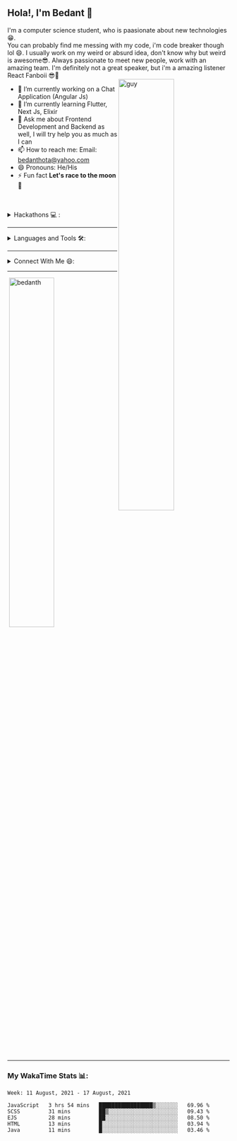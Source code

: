 ## Hola!, I'm Bedant 👋
I'm a computer science student, who is paasionate about new technologies 😁.<br/>
You can probably find me messing with my code, i'm code breaker though lol 😄. I usually work on my weird or absurd idea, don't know why but weird is awesome😎.
Always passionate to meet new people, work with an amazing team. I'm definitely not a great speaker, but i'm a amazing listener 
<br/>
React Fanboii 😎🤟<br/>
<img align="right" width="50%" src="https://i.pinimg.com/originals/84/e8/47/84e84792bd2f7489443c4bdbc20e182c.png" alt="guy" border="0">
- 🔭 I’m currently working on a Chat Application (Angular Js)
- 🌱 I’m currently learning Flutter, Next Js, Elixir 
- 💬 Ask me about Frontend Development and Backend as well, I will try help you as much as I can  
- 📫 How to reach me: Email: bedanthota@yahoo.com
- 😄 Pronouns: He/His
- ⚡ Fun fact **Let's race to the moon 🌚**
<br/>
<br/>

<details>
  <summary>Hackathons 💻 : </summary>
  <br/>
  <ul>
    <li>ThetaHacks I</li>
    <li>HoyaHacks</li>
    <li>OneHacks</li>
  </ul>
  <br/>
</details>

<hr/>
<details>
  <summary>Languages and Tools 🛠:</summary>
  <br/>
  <p align="left"> <a href="https://getbootstrap.com" target="_blank"> <img src="https://sheleaps.org/wp-content/uploads/2018/07/Bootstrap-4-1.png" alt="bootstrap" width="25" height="25"/> </a> <a href="https://www.cprogramming.com/" target="_blank"> <img src="https://arpit.space/tinified/c.png" alt="c" width="25" height="25"/> </a> <a href="https://www.w3schools.com/cpp/" target="_blank"> <img src="https://images.vexels.com/media/users/3/166253/isolated/preview/14bc03b7b1c2c4e2656fd4c0a981cbbc-cpp-programming-language-icon-by-vexels.png" alt="cplusplus" width="25" height="25"/> </a> <a href="https://www.w3schools.com/css/" target="_blank"> <img src="https://maxcdn.icons8.com/Share/icon/Logos/css31600.png" alt="css3" width="25" height="25"/> </a> </a> <a href="https://www.figma.com/" target="_blank"> <img src="https://www.vectorlogo.zone/logos/figma/figma-icon.svg" alt="figma" width="25" height="25"/> </a> <a href="https://firebase.google.com/" target="_blank"> <img src="https://www.vectorlogo.zone/logos/firebase/firebase-icon.svg" alt="firebase" width="25" height="25"/> </a> <a href="https://cloud.google.com" target="_blank"> <img src="https://www.vectorlogo.zone/logos/google_cloud/google_cloud-icon.svg" alt="gcp" width="25" height="25"/> </a> <a href="https://git-scm.com/" target="_blank"> <img src="https://www.vectorlogo.zone/logos/git-scm/git-scm-icon.svg" alt="git" width="25" height="25"/> </a> <a href="https://www.w3.org/html/" target="_blank"> <img src="https://logos-download.com/wp-content/uploads/2017/07/HTML5_badge.png" alt="html5" width="25" height="25"/> </a> <a href="https://www.adobe.com/in/products/illustrator.html" target="_blank"> <img src="https://www.vectorlogo.zone/logos/adobe_illustrator/adobe_illustrator-icon.svg" alt="illustrator" width="25" height="25"/> </a> <a href="https://www.java.com" target="_blank"> <img src="https://image.flaticon.com/icons/png/512/226/226777.png" alt="java" width="25" height="25"/> </a> <a href="https://developer.mozilla.org/en-US/docs/Web/JavaScript" target="_blank"> <img src="https://cdn.freebiesupply.com/logos/thumbs/1x/logo-javascript-logo.png" alt="javascript" width="25" height="25"/> </a> <a href="https://www.mongodb.com/" target="_blank"> <img src="https://dwglogo.com/wp-content/uploads/2017/12/MongoDB_logo_01.png" alt="mongodb" width="25" height="25"/> </a> <a href="https://www.mysql.com/" target="_blank"> <img src="https://upload.wikimedia.org/wikipedia/fr/thumb/6/62/MySQL.svg/1280px-MySQL.svg.png" alt="mysql" width="25" height="25"/> </a> <a href="https://nodejs.org" target="_blank"> <img src="https://cdn.freebiesupply.com/logos/large/2x/nodejs-icon-logo-png-transparent.png" alt="nodejs" width="25" height="25"/> </a> <a href="https://www.oracle.com/" target="_blank"> <img src="https://maxcdn.icons8.com/Share/icon/color/Logos/oracle_logo1600.png" alt="oracle" width="25" height="25"/> </a> <a href="https://www.photoshop.com/en" target="_blank"> <img src="https://fixthephoto.com/blog/UserFiles/adobe-photoshop-logo.png" alt="photoshop" width="25" height="25"/> </a> <a href="https://reactjs.org/" target="_blank"> <img src="https://cdn4.iconfinder.com/data/icons/logos-3/600/React.js_logo-512.png" alt="react" width="25" height="25"/> </a> <a href="https://redux.js.org" target="_blank"> <img src="https://raw.githubusercontent.com/reduxjs/redux/master/logo/logo.png" alt="redux" width="25" height="25"/> </a> <a href="https://sass-lang.com" target="_blank"> <img src="https://upload.wikimedia.org/wikipedia/commons/thumb/9/96/Sass_Logo_Color.svg/512px-Sass_Logo_Color.svg.png" alt="sass" width="25" height="25"/> </a> <a href="https://www.adobe.com/products/xd.html" target="_blank"> <img src="https://cdn.worldvectorlogo.com/logos/adobe-xd.svg" alt="xd" width="25" height="25"/> </a> </p>
</details>

<hr/>
<details>
  <summary>Connect With Me 😄:</summary>
  <br/>
  <p align="left">
    <a href="https://linkedin.com/in/bedant hota" target="blank"><img align="center" src="https://cdn.freebiesupply.com/logos/large/2x/linkedin-icon-logo-png-transparent.png" alt="bedant hota" height="40" width="40" /></a>
  <a href="https://stackoverflow.com/users/spartan_rok711" target="blank"><img align="center" src="https://upload.wikimedia.org/wikipedia/commons/8/81/Stackoverflow_icon.png"           alt="spartan_rok711" height="40" width="40" /></a>
  <a href="https://repl.it/@bedantH" target="blank"><img align="center" src="https://upload.wikimedia.org/wikipedia/commons/thumb/b/b2/Repl.it_logo.svg/1200px-Repl.it_logo.svg.png" alt="bedanth"          height="40" width="40" /></a> 
  <a href="https://instagram.com/mohaneshhota" target="blank"><img align="center" src="https://www.freepngimg.com/download/logo/62372-computer-neon-instagram-icons-hd-image-free-png.png" alt="mohaneshhota"      height="40" width="40" /></a>
    <a href="https://www.hackerrank.com/@mohanesh_h2003" target="blank"><img align="center" src="https://1.bp.blogspot.com/-ULT9oDhqr24/XJYCrttOEpI/AAAAAAAAJYE/inXHXlzblBI3SbcGpiUj4TMNj-E8uPlaQCK4BGAYYCw/s1600/logo%2Bhackerrank%2Bicon.png" alt="@mohanesh_h2003" height="40" width="40" /></a>
<a href="https://www.hackerearth.com/@mohanesh.h2003" target="blank"><img align="center" src="https://avcbcoder.github.io/images/dev-icon/hackerearth-circle.png" alt="@mohanesh.h2003" height="40" width="40" /></a>
</p>
  <br/>
</details>
<hr/>

<p>&nbsp;<img width="45%" src="https://github-readme-stats.vercel.app/api?username=bedanth&show_icons=true&locale=en" alt="bedanth" /></p>

<hr/>
<h3>My WakaTime Stats 📊:</h3>

<!--START_SECTION:waka-->
```text
Week: 11 August, 2021 - 17 August, 2021

JavaScript   3 hrs 54 mins   █████████████████▒░░░░░░░   69.96 % 
SCSS         31 mins         ██▒░░░░░░░░░░░░░░░░░░░░░░   09.43 % 
EJS          28 mins         ██░░░░░░░░░░░░░░░░░░░░░░░   08.50 % 
HTML         13 mins         █░░░░░░░░░░░░░░░░░░░░░░░░   03.94 % 
Java         11 mins         █░░░░░░░░░░░░░░░░░░░░░░░░   03.46 % 
```
<!--END_SECTION:waka-->

